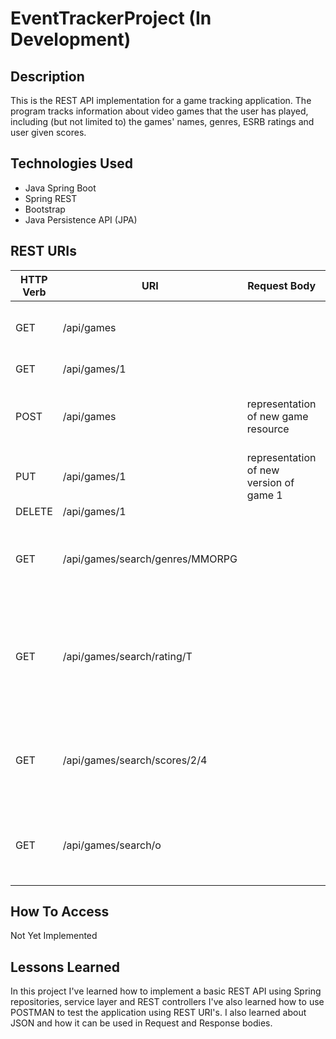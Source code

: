 # EventTrackerProject (In Development)

## Description

This is the REST API implementation for a game tracking application. The program tracks information about video games that the user has played, including (but not limited to) the games' names, genres, ESRB ratings and user given scores.

## Technologies Used

- Java Spring Boot
- Spring REST
- Bootstrap
- Java Persistence API (JPA)


## REST URIs
|HTTP Verb | URI | Request Body | Response Body | Purpose |
|----------|-----|------------ | -------------- | ------- |
|GET |/api/games|           | Retrieves a collection of all games| collection endpoint|
|GET |/api/games/1|       | game 1| retrieve endpoint |
|POST |/api/games |representation of new game resource |description of the result of the operation | create endpoint |
|PUT |/api/games/1 |representation of new version of game 1 | | update endpoint |
|DELETE |/api/games/1 | | | | delete routes|
|GET |/api/games/search/genres/MMORPG| |collection of all games with genre of MMORPG | collection endpoint|
|GET |/api/games/search/rating/T | | |collection of all games with ESRB rating of T collection endpoint |
|GET |/api/games/search/scores/2/4 | |collection of all games with user score between 2 and 4 | collection endpoint |
|GET |/api/games/search/o | |collection of all games that have the letter 'o' in their name | collection endpoint|


## How To Access

Not Yet Implemented

## Lessons Learned

In this project I've learned how to implement a basic REST API using Spring repositories, service layer and REST controllers I've also learned how to use POSTMAN to test the application using REST URI's. I also learned about JSON and how it can be used in Request and Response bodies.